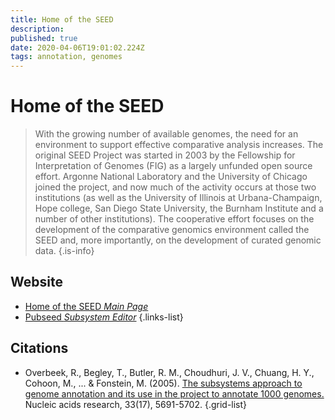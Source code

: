 ```yaml
---
title: Home of the SEED
description: 
published: true
date: 2020-04-06T19:01:02.224Z
tags: annotation, genomes
---
```


# Home of the SEED

> With the growing number of available genomes, the need for an environment to support effective comparative analysis increases. The original SEED Project was started in 2003 by the Fellowship for Interpretation of Genomes (FIG) as a largely unfunded open source effort. Argonne National Laboratory and the University of Chicago joined the project, and now much of the activity occurs at those two institutions (as well as the University of Illinois at Urbana-Champaign, Hope college, San Diego State University, the Burnham Institute and a number of other institutions). The cooperative effort focuses on the development of the comparative genomics environment called the SEED and, more importantly, on the development of curated genomic data.
{.is-info}

## Website

- [Home of the SEED *Main Page*](http://www.theseed.org/wiki/Main_Page)
- [Pubseed *Subsystem Editor*](https://pubseed.theseed.org/SubsysEditor.cgi)
{.links-list}

## Citations

- Overbeek, R., Begley, T., Butler, R. M., Choudhuri, J. V., Chuang, H. Y., Cohoon, M., ... & Fonstein, M. (2005). [The subsystems approach to genome annotation and its use in the project to annotate 1000 genomes.](https://academic.oup.com/nar/article/33/17/5691/1067791) Nucleic acids research, 33(17), 5691-5702.
{.grid-list}